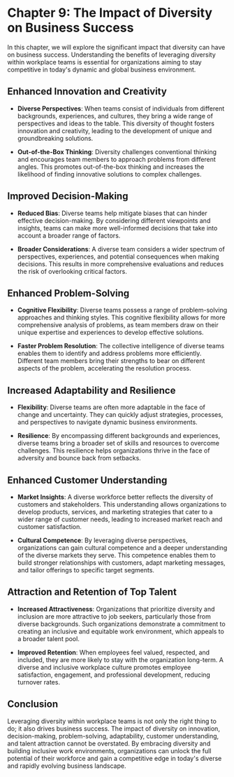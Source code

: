 Chapter 9: The Impact of Diversity on Business Success
======================================================

In this chapter, we will explore the significant impact that diversity can have on business success. Understanding the benefits of leveraging diversity within workplace teams is essential for organizations aiming to stay competitive in today's dynamic and global business environment.

Enhanced Innovation and Creativity
----------------------------------

* **Diverse Perspectives**: When teams consist of individuals from different backgrounds, experiences, and cultures, they bring a wide range of perspectives and ideas to the table. This diversity of thought fosters innovation and creativity, leading to the development of unique and groundbreaking solutions.

* **Out-of-the-Box Thinking**: Diversity challenges conventional thinking and encourages team members to approach problems from different angles. This promotes out-of-the-box thinking and increases the likelihood of finding innovative solutions to complex challenges.

Improved Decision-Making
------------------------

* **Reduced Bias**: Diverse teams help mitigate biases that can hinder effective decision-making. By considering different viewpoints and insights, teams can make more well-informed decisions that take into account a broader range of factors.

* **Broader Considerations**: A diverse team considers a wider spectrum of perspectives, experiences, and potential consequences when making decisions. This results in more comprehensive evaluations and reduces the risk of overlooking critical factors.

Enhanced Problem-Solving
------------------------

* **Cognitive Flexibility**: Diverse teams possess a range of problem-solving approaches and thinking styles. This cognitive flexibility allows for more comprehensive analysis of problems, as team members draw on their unique expertise and experiences to develop effective solutions.

* **Faster Problem Resolution**: The collective intelligence of diverse teams enables them to identify and address problems more efficiently. Different team members bring their strengths to bear on different aspects of the problem, accelerating the resolution process.

Increased Adaptability and Resilience
-------------------------------------

* **Flexibility**: Diverse teams are often more adaptable in the face of change and uncertainty. They can quickly adjust strategies, processes, and perspectives to navigate dynamic business environments.

* **Resilience**: By encompassing different backgrounds and experiences, diverse teams bring a broader set of skills and resources to overcome challenges. This resilience helps organizations thrive in the face of adversity and bounce back from setbacks.

Enhanced Customer Understanding
-------------------------------

* **Market Insights**: A diverse workforce better reflects the diversity of customers and stakeholders. This understanding allows organizations to develop products, services, and marketing strategies that cater to a wider range of customer needs, leading to increased market reach and customer satisfaction.

* **Cultural Competence**: By leveraging diverse perspectives, organizations can gain cultural competence and a deeper understanding of the diverse markets they serve. This competence enables them to build stronger relationships with customers, adapt marketing messages, and tailor offerings to specific target segments.

Attraction and Retention of Top Talent
--------------------------------------

* **Increased Attractiveness**: Organizations that prioritize diversity and inclusion are more attractive to job seekers, particularly those from diverse backgrounds. Such organizations demonstrate a commitment to creating an inclusive and equitable work environment, which appeals to a broader talent pool.

* **Improved Retention**: When employees feel valued, respected, and included, they are more likely to stay with the organization long-term. A diverse and inclusive workplace culture promotes employee satisfaction, engagement, and professional development, reducing turnover rates.

Conclusion
----------

Leveraging diversity within workplace teams is not only the right thing to do; it also drives business success. The impact of diversity on innovation, decision-making, problem-solving, adaptability, customer understanding, and talent attraction cannot be overstated. By embracing diversity and building inclusive work environments, organizations can unlock the full potential of their workforce and gain a competitive edge in today's diverse and rapidly evolving business landscape.
